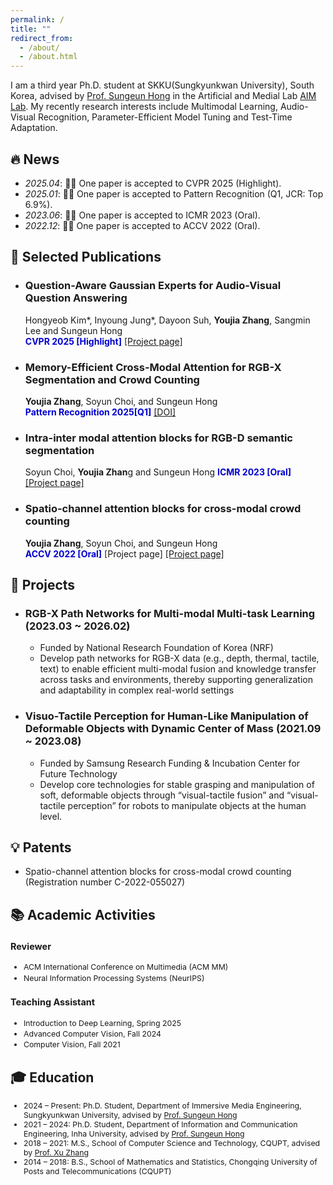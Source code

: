```yaml
---
permalink: /
title: ""
redirect_from: 
  - /about/
  - /about.html
---
```


I am a third year Ph.D. student at SKKU(Sungkyunkwan University), South Korea, advised by [Prof. Sungeun Hong](https://www.csehong.com/) in the Artificial and Medial Lab [AIM Lab](https://aim.skku.edu/home). My recently research interests include Multimodal Learning, Audio-Visual Recognition, Parameter-Efficient Model Tuning and Test-Time Adaptation. 


## 🔥 News
- *2025.04*: 🎉🎉 One paper is accepted to CVPR 2025 (Highlight).
- *2025.01*: 🎉🎉 One paper is accepted to Pattern Recognition (Q1, JCR: Top 6.9%).
- *2023.06*: 🎉🎉 One paper is accepted to ICMR 2023 (Oral). 
- *2022.12*: 🎉🎉 One paper is accepted to ACCV 2022 (Oral). 

## 📝 Selected Publications 
- ### Question-Aware Gaussian Experts for Audio-Visual Question Answering
  Hongyeob Kim*, Inyoung Jung*, Dayoon Suh, **Youjia Zhang**, Sangmin Lee and Sungeun Hong   
 <span style="color:MediumBlue">**CVPR 2025 [Highlight]**</span>  [[Project page]](https://aim-skku.github.io/QA-TIGER/)
- ### Memory-Efficient Cross-Modal Attention for RGB-X Segmentation and Crowd Counting
  **Youjia Zhang**, Soyun Choi, and Sungeun Hong   
 <span style="color:MediumBlue">**Pattern Recognition 2025[Q1]**</span>  [[DOI]](https://aim.skku.edu/publication/international-journal)
- ### Intra-inter modal attention blocks for RGB-D semantic segmentation
  Soyun Choi, **Youjia Zhan**g and Sungeun Hong
 <span style="color:MediumBlue">**ICMR 2023 [Oral]**</span>  [[Project page]](https://aim.skku.edu/publication/international-conference/ima_icmr23)
- ### Spatio-channel attention blocks for cross-modal crowd counting
  **Youjia Zhang**, Soyun Choi, and Sungeun Hong   
 <span style="color:MediumBlue">**ACCV 2022 [Oral]**</span>  [Project page]  [[Project page]](https://aim.skku.edu/publication/international-conference/csca_accv22)


## 📂 Projects
- ### RGB-X Path Networks for Multi-modal Multi-task Learning  (2023.03 ~ 2026.02)  
  - Funded by National Research Foundation of Korea (NRF)  
  - Develop path networks for RGB-X data (e.g., depth, thermal, tactile, text) to enable efficient multi-modal fusion and knowledge transfer across tasks and environments, thereby supporting generalization and adaptability in complex real-world settings
- ### Visuo-Tactile Perception for Human-Like Manipulation of Deformable Objects with Dynamic Center of Mass (2021.09 ~ 2023.08)
  - Funded by Samsung Research Funding & Incubation Center for Future Technology
  - Develop core technologies for stable grasping and manipulation of soft, deformable objects through “visual-tactile fusion” and “visual-tactile perception” for robots to manipulate objects at the human level.

## 💡 Patents
  - Spatio-channel attention blocks for cross-modal crowd counting (Registration number C-2022-055027)

## 📚 Academic Activities
<div style="font-size: 88%; line-height: 1.4;">
  
### Reviewer
- ACM International Conference on Multimedia (ACM MM)  
- Neural Information Processing Systems (NeurIPS)  

### Teaching Assistant  
- Introduction to Deep Learning, Spring 2025  
- Advanced Computer Vision, Fall 2024  
- Computer Vision, Fall 2021  
</div>

 

## 🎓 Education
<ul style="font-size: 88%">
  <li>2024 – Present: Ph.D. Student, Department of Immersive Media Engineering, Sungkyunkwan University, advised by <a href="https://www.csehong.com/">Prof. Sungeun Hong</a></li>
  <li>2021 – 2024: Ph.D. Student, Department of Information and Communication Engineering, Inha University, advised by <a href="https://www.csehong.com/">Prof. Sungeun Hong</a></li>
  <li>2018 – 2021: M.S., School of Computer Science and Technology, CQUPT, advised by <a href="https://faculty.cqupt.edu.cn/zhangx/zh_CN/index.htm">Prof. Xu Zhang</a></li>
  <li>2014 – 2018: B.S., School of Mathematics and Statistics, Chongqing University of Posts and Telecommunications (CQUPT)</li>
</ul>

